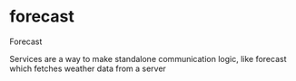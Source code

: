 # forecast
Forecast

Services are a way to make standalone communication logic, like forecast which fetches weather data from a server